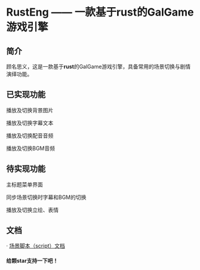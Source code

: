 # RustEng —— 一款基于rust的GalGame游戏引擎

## 简介

顾名思义，这是一款基于**rust**的GalGame游戏引擎，具备常用的场景切换与剧情演绎功能。

## 已实现功能

播放及切换背景图片

播放及切换字幕文本

播放及切换配音音频

播放及切换BGM音频

## 待实现功能

主标题菜单界面

同步场景切换时字幕和BGM的切换

播放及切换立绘、表情

## 文档

 · [场景脚本（script）文档](doc/how_to_use_script.md)

#### **给颗star支持一下吧！**